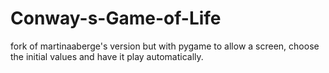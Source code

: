 # Conway-s-Game-of-Life
fork of martinaaberge's version but with pygame to allow a screen, choose the initial values and have it play automatically.
